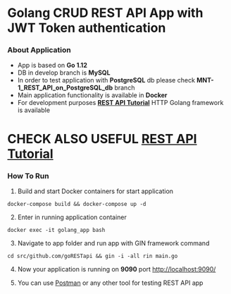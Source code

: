 # Golang CRUD REST API App with JWT Token authentication

### About Application
- App is based on **Go 1.12**
- DB in develop branch is **MySQL**
- In order to test application with **PostgreSQL** db please check **MNT-1_REST_API_on_PostgreSQL_db** branch
- Main application functionality is available in **Docker**
- For development purposes **[REST API Tutorial](https://github.com/gin-gonic/gin)** HTTP Golang framework is available

# CHECK ALSO USEFUL [REST API Tutorial](https://github.com/Maksim1990/Golang_REST_API__JWT_App/blob/develop/API_GUIDE.md)

### How To Run

1) Build and start Docker containers for start application

```
docker-compose build && docker-compose up -d
```

2) Enter in running application container

```
docker exec -it golang_app bash 
```

3) Navigate to app folder and run app with GIN framework command
```
cd src/github.com/goRESTapi && gin -i -all rin main.go
```

4) Now your application is running on **9090** port [http://localhost:9090/](http://localhost:9090/)

5) You can use [Postman](https://www.getpostman.com/) or any other tool for testing REST API app
